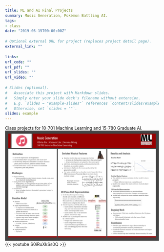 ```yaml
---
title: ML and AI Final Projects
summary: Music Generation, Pokémon Battling AI.
tags:
- class
date: "2019-05-15T00:00:00Z"

# Optional external URL for project (replaces project detail page).
external_link: ""

links:
url_code: ""
url_pdf: ""
url_slides: ""
url_video: ""

# Slides (optional).
#   Associate this project with Markdown slides.
#   Simply enter your slide deck's filename without extension.
#   E.g. `slides = "example-slides"` references `content/slides/example-slides.md`.
#   Otherwise, set `slides = ""`.
slides: example
---
```


Class projects for 10-701 Machine Learning and 15-780 Graduate AI.
![](/img/701.png)
{{< youtube S0iRuXkSs0Q >}}

